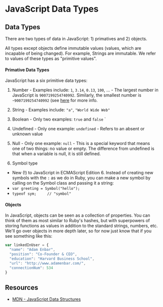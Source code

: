 # JavaScript Data Types

## Data Types

There are two types of data in JavaScript: 1) primatives and 2) objects.

All types except objects define immutable values (values, which are incapable of being changed). For example, Strings are immutable. We refer to values of these types as "primitive values".

#### Primative Data Types

JavaScript has a six primitive data types:

  1. Number
    - Examples include: `1`, `3.14`, `0.13`, `100`, ...
    - The largest number in JavaScript is `9007199254740992`. Similarly, the smallest number is -`9007199254740992` (see [here](http://stackoverflow.com/a/307200/2890716) for more info.

  2. String
    - Examples include:  `"a"`, `"World Wide Web"`

  3. Boolean
    - Only two examples: `true` and `false`
`
  4. Undefined
    - Only one example: `undefined`
    - Refers to an absent or unknown value

  5. Null
    - Only one example: `null`
    - This is a special keyword that means one of two things: no value or empty.  The difference from undefined is that when a variable is null, it is still defined.

  6. Symbol type
   - New (!) to JavaScript in ECMAScript Edition 6. Instead of creating new symbols with the `:` as we do in Ruby, you can make a new symbol by calling on the Symbol class and passing it a string:
   - `var greeting = Symbol("hello");`
   - `typeof sym;     // "symbol"`

#### Objects

In JavaScript, objects can be seen as a collection of properties. You can think of them as most similar to Ruby's hashes, but with superpowers of storing functions as values in addition to the standard strings, numbers, etc. We'll go over objects in more depth later, so for now just know that if you see something like this:

```javascript
var linkedInUser = {
  "name": "Adam Enbar",
  "position": "Co-Founder & CEO",
  "education": "Harvard Business School",
  "url": "http://www.adamenbar.com/",
  "connectionNum": 534
}
```

## Resources

* [MDN - JavaScript Data Structures](https://developer.mozilla.org/en-US/docs/Web/JavaScript/Data_structures)

